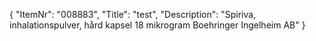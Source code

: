 {
  "ItemNr": "008883",
  "Title": "test",
  "Description": "Spiriva, inhalationspulver, hård kapsel 18 mikrogram Boehringer Ingelheim AB"
}